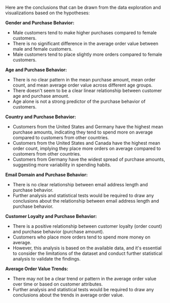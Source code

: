 Here are the conclusions that can be drawn from the data exploration and visualizations based on the hypotheses:

**Gender and Purchase Behavior:**
* Male customers tend to make higher purchases compared to female customers.
* There is no significant difference in the average order value between male and female customers.
* Male customers tend to place slightly more orders compared to female customers.

**Age and Purchase Behavior:**
* There is no clear pattern in the mean purchase amount, mean order count, and mean average order value across different age groups.
* There doesn't seem to be a clear linear relationship between customer age and purchase amount.
* Age alone is not a strong predictor of the purchase behavior of customers.

**Country and Purchase Behavior:**
* Customers from the United States and Germany have the highest mean purchase amounts, indicating they tend to spend more on average compared to customers from other countries.
* Customers from the United States and Canada have the highest mean order count, implying they place more orders on average compared to customers from other countries.
* Customers from Germany have the widest spread of purchase amounts, suggesting more variability in spending habits.

**Email Domain and Purchase Behavior:**
* There is no clear relationship between email address length and purchase behavior.
* Further analysis and statistical tests would be required to draw any conclusions about the relationship between email address length and purchase behavior.

**Customer Loyalty and Purchase Behavior:**
* There is a positive relationship between customer loyalty (order count) and purchase behavior (purchase amount).
* Customers who place more orders tend to spend more money on average.
* However, this analysis is based on the available data, and it's essential to consider the limitations of the dataset and conduct further statistical analysis to validate the findings.

**Average Order Value Trends:**
* There may not be a clear trend or pattern in the average order value over time or based on customer attributes.
* Further analysis and statistical tests would be required to draw any conclusions about the trends in average order value.
